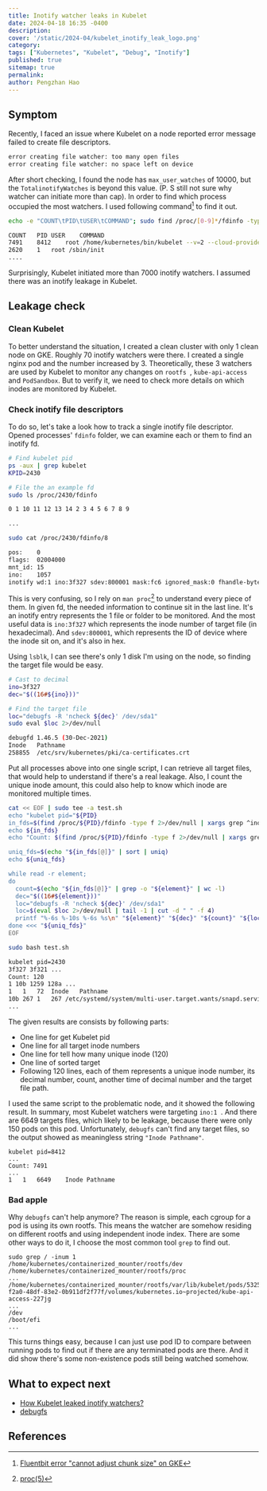 ```yaml
---
title: Inotify watcher leaks in Kubelet
date: 2024-04-18 16:35 -0400
description: 
cover: '/static/2024-04/kubelet_inotify_leak_logo.png'
category: 
tags: ["Kubernetes", "Kubelet", "Debug", "Inotify"]
published: true
sitemap: true
permalink: 
author: Pengzhan Hao
---
```


## Symptom
Recently, I faced an issue where Kubelet on a node reported error message failed to create file descriptors.

```bash
error creating file watcher: too many open files
error creating file watcher: no space left on device
```

After short checking, I found the node has `max_user_watches` of 10000, but the `TotalinotifyWatches` is beyond this value. (P. S still not sure why watcher can initiate more than cap). In order to find which process occupied the most watchers. I used following command[^flbit_ino] to find it out.

```bash
echo -e "COUNT\tPID\tUSER\tCOMMAND"; sudo find /proc/[0-9]*/fdinfo -type f 2>/dev/null | sudo xargs grep ^inotify 2>/dev/null | cut -d/ -f 3 | uniq -c | sort -nr | { while read -rs COUNT PID; do echo -en "$COUNT\t$PID\t"; ps -p $PID -o user=,command=; done}

COUNT	PID	USER	COMMAND
7491	8412	root /home/kubernetes/bin/kubelet --v=2 --cloud-provide=gce --experi
2620	1	root /sbin/init
....
```

Surprisingly, Kubelet initiated more than 7000 inotify watchers. I assumed there was an inotify leakage in Kubelet.
## Leakage check

### Clean Kubelet
To better understand the situation, I created a clean cluster with only 1 clean node on GKE. Roughly 70 inotify watchers were there. I created a single nginx pod and the number increased by 3. Theoretically, these 3 watchers are used by Kubelet to monitor any changes on `rootfs `, `kube-api-access` and `PodSandbox`. But to verify it, we need to check more details on which inodes are monitored by Kubelet. 
### Check inotify file descriptors
To do so, let's take a look how to track a single inotify file descriptor. Opened processes' `fdinfo` folder, we can examine each or them to find an inotify fd. 

```bash
# Find kubelet pid
ps -aux | grep kubelet
KPID=2430

# File the an example fd
sudo ls /proc/2430/fdinfo

0 1 10 11 12 13 14 2 3 4 5 6 7 8 9

...

sudo cat /proc/2430/fdinfo/8

pos:	0
flags:	02004000
mnt_id:	15
ino:	1057
inotify wd:1 ino:3f327 sdev:800001 mask:fc6 ignored_mask:0 fhandle-bytes:8 fhandle-type:1 f_handle:27f30300e5059ea2
```

This is very confusing, so I rely on `man proc`[^man_proc] to understand every piece of them. In given fd, the needed information to continue sit in the last line. It's an inotify entry represents the 1 file or folder to be monitored. And the most useful data is `ino:3f327` which represents the inode number of target file (in hexadecimal). And `sdev:800001`, which represents the ID of device where the inode sit on, and it's also in hex.

Using `lsblk`, I can see there's only 1 disk I'm using on the node, so finding the target file would be easy.

```bash
# Cast to decimal
ino=3f327
dec="$((16#${ino}))"

# Find the target file
loc="debugfs -R 'ncheck ${dec}' /dev/sda1"
sudo eval $loc 2>/dev/null

debugfd 1.46.5 (30-Dec-2021)
Inode	Pathname
258855	/etc/srv/kubernetes/pki/ca-certificates.crt
```

Put all processes above into one single script, I can retrieve all target files, that would help to understand if there's a real leakage. Also, I count the unique inode amount, this could also help to know which inode are monitored multiple times.

```bash
cat << EOF | sudo tee -a test.sh
echo "kubelet pid="${PID}
in_fds=$(find /proc/${PID}/fdinfo -type f 2>/dev/null | xargs grep ^inotify | cut -d " " -f 3 | cut -d ":" -f 2)
echo ${in_fds}
echo "Count: $(find /proc/${PID}/fdinfo -type f 2>/dev/null | xargs grep ^inotify | wc -l)"

uniq_fds=$(echo "${in_fds[@]}" | sort | uniq)
echo ${uniq_fds}

while read -r element;
do
  count=$(echo "${in_fds[@]}" | grep -o "${element}" | wc -l)
  dec="$((16#${element}))"
  loc="debugfs -R 'ncheck ${dec}' /dev/sda1"
  loc=$(eval $loc 2>/dev/null | tail -1 | cut -d " " -f 4)
  printf "%-6s %-10s %-6s %s\n" "${element}" "${dec}" "${count}" "${loc}"
done <<< "${uniq_fds}"
EOF

sudo bash test.sh

kubelet pid=2430
3f327 3f321 ...
Count: 120
1 10b 1259 128a ...
1	1	72	Inode	Pathname
10b	267	1	267	/etc/systemd/system/multi-user.target.wants/snapd.service
...
```

The given results are consists by following parts:
- One line for get Kubelet pid
- One line for all target inode numbers
- One line for tell how many unique inode (120)
- One line of sorted target
- Following 120 lines, each of them represents a unique inode number, its decimal number, count, another time of decimal number and the target file path.

I used the same script to the problematic node, and it showed the following result. In summary, most Kubelet watchers were targeting `ino:1 `. And there are 6649 targets files, which likely to be leakage, because there were only 150 pods on this pod. Unfortunately, `debugfs` can't find any target files, so the output showed as meaningless string `"Inode Pathname"`.

```
kubelet pid=8412
...
Count: 7491
...
1	1	6649	Inode Pathname
```

### Bad apple
Why `debugfs` can't help anymore? The reason is simple, each cgroup for a pod is using its own rootfs. This means the watcher are somehow residing on different rootfs and using independent inode index.  There are some other ways to do it, I choose the most common tool `grep` to find out.

```
sudo grep / -inum 1
/home/kubernetes/containerized_mounter/rootfs/dev
/home/kubernetes/containerized_mounter/rootfs/proc
...
/home/kubernetes/containerized_mounter/rootfs/var/lib/kubelet/pods/5325873d-f2a0-48df-83e2-0b911df2f77f/volumes/kubernetes.io~projected/kube-api-access-227jg
...
/dev
/boot/efi
...
```

This turns things easy, because I can just use pod ID to compare between running pods to find out if there are any terminated pods are there. And it did show there's some non-existence pods still being watched somehow.

## What to expect next

- [How Kubelet leaked inotify watchers?]()
- [debugfs]()

## References

[^flbit_ino]: [Fluentbit error "cannot adjust chunk size" on GKE](https://stackoverflow.com/a/76712244)
[^man_proc]: [proc(5)](https://manpages.courier-mta.org/htmlman5/proc.5.html)
[^list_ino]: [Listing the files that are being watched by `inotify` instances](https://unix.stackexchange.com/a/646113)